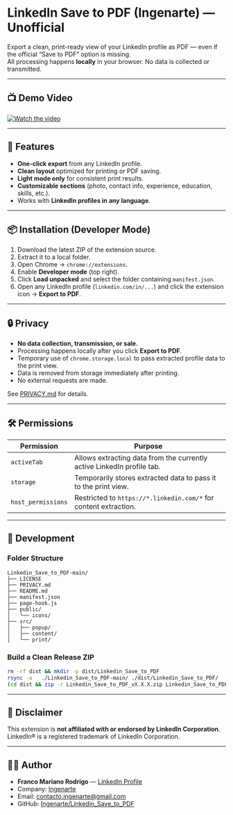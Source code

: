 # LinkedIn Save to PDF (Ingenarte) — Unofficial

Export a clean, print-ready view of your LinkedIn profile as PDF — even if the official “Save to PDF” option is missing.  
All processing happens **locally** in your browser. No data is collected or transmitted.

---

## 📺 Demo Video

[![Watch the video](https://img.youtube.com/vi/qaF22afbCzw/0.jpg)](https://www.youtube.com/watch?v=qaF22afbCzw)

---

## 🚀 Features

- **One-click export** from any LinkedIn profile.
- **Clean layout** optimized for printing or PDF saving.
- **Light mode only** for consistent print results.
- **Customizable sections** (photo, contact info, experience, education, skills, etc.).
- Works with **LinkedIn profiles in any language**.

---

## 📦 Installation (Developer Mode)

1. Download the latest ZIP of the extension source.
2. Extract it to a local folder.
3. Open Chrome → `chrome://extensions`.
4. Enable **Developer mode** (top right).
5. Click **Load unpacked** and select the folder containing `manifest.json`.
6. Open any LinkedIn profile (`linkedin.com/in/...`) and click the extension icon → **Export to PDF**.

---

## 🔒 Privacy

- **No data collection, transmission, or sale.**
- Processing happens locally after you click **Export to PDF**.
- Temporary use of `chrome.storage.local` to pass extracted profile data to the print view.
- Data is removed from storage immediately after printing.
- No external requests are made.

See [PRIVACY.md](./PRIVACY.md) for details.

---

## 🛠 Permissions

| Permission         | Purpose                                                                |
| ------------------ | ---------------------------------------------------------------------- |
| `activeTab`        | Allows extracting data from the currently active LinkedIn profile tab. |
| `storage`          | Temporarily stores extracted data to pass it to the print view.        |
| `host_permissions` | Restricted to `https://*.linkedin.com/*` for content extraction.       |

---

## 🧪 Development

### Folder Structure

```
Linkedin_Save_to_PDF-main/
├── LICENSE
├── PRIVACY.md
├── README.md
├── manifest.json
├── page-hook.js
├── public/
│   └── icons/
├── src/
│   ├── popup/
│   ├── content/
│   └── print/
```

### Build a Clean Release ZIP

```bash
rm -rf dist && mkdir -p dist/Linkedin_Save_to_PDF
rsync -a   ./Linkedin_Save_to_PDF-main/ ./dist/Linkedin_Save_to_PDF/
(cd dist && zip -r Linkedin_Save_to_PDF_vX.X.X.zip Linkedin_Save_to_PDF)
```

---

## 📌 Disclaimer

This extension is **not affiliated with or endorsed by LinkedIn Corporation**.  
LinkedIn® is a registered trademark of LinkedIn Corporation.

---

## 👨‍💻 Author

- **Franco Mariano Rodrigo** — [LinkedIn Profile](https://www.linkedin.com/in/fmrodrigo/)
- Company: [Ingenarte](https://www.ingenarte.com)
- Email: contacto.ingenarte@gmail.com
- GitHub: [Ingenarte/Linkedin_Save_to_PDF](https://github.com/Ingenarte/Linkedin_Save_to_PDF)
